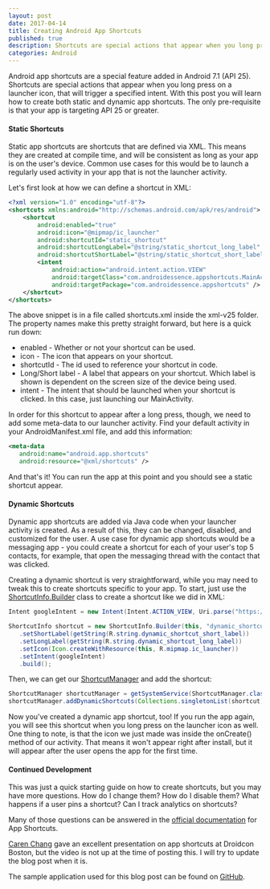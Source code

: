```yaml
---
layout: post
date: 2017-04-14
title: Creating Android App Shortcuts
published: true
description: Shortcuts are special actions that appear when you long press on a launcher icon. This post teaches how to implement them.
categories: Android
---
```


Android app shortcuts are a special feature added in Android 7.1 (API 25). Shortcuts are special actions that appear when you long press on a launcher icon, that will trigger a specified intent. With this post you will learn how to create both static and dynamic app shortcuts. The only pre-requisite is that your app is targeting API 25 or greater.

#### Static Shortcuts

Static app shortcuts are shortcuts that are defined via XML. This means they are created at compile time, and will be consistent as long as your app is on the user's device. Common use cases for this would be to launch a regularly used activity in your app that is not the launcher activity.

Let's first look at how we can define a shortcut in XML:

```xml
<?xml version="1.0" encoding="utf-8"?>
<shortcuts xmlns:android="http://schemas.android.com/apk/res/android">
    <shortcut
        android:enabled="true"
        android:icon="@mipmap/ic_launcher"
        android:shortcutId="static_shortcut"
        android:shortcutLongLabel="@string/static_shortcut_long_label"
        android:shortcutShortLabel="@string/static_shortcut_short_label">
        <intent
            android:action="android.intent.action.VIEW"
            android:targetClass="com.androidessence.appshortcuts.MainActivity"
            android:targetPackage="com.androidessence.appshortcuts" />
    </shortcut>
</shortcuts>
```

The above snippet is in a file called shortcuts.xml inside the xml-v25 folder. The property names make this pretty straight forward, but here is a quick run down:

 - enabled - Whether or not your shortcut can be used.
 - icon - The icon that appears on your shortcut.
 - shortcutId - The id used to reference your shortcut in code.
 - Long/Short label - A label that appears on your shortcut. Which label is shown is dependent on the screen size of the device being used.
 - intent - The intent that should be launched when your shortcut is clicked. In this case, just launching our MainActivity.

In order for this shortcut to appear after a long press, though, we need to add some meta-data to our launcher activity. Find your default activity in your AndroidManifest.xml file, and add this information:

```xml
<meta-data
   android:name="android.app.shortcuts"
   android:resource="@xml/shortcuts" />
```

And that's it! You can run the app at this point and you should see a static shortcut appear.

#### Dynamic Shortcuts

Dynamic app shortcuts are added via Java code when your launcher activity is created. As a result of this, they can be changed, disabled, and customized for the user. A use case for dynamic app shortcuts would be a messaging app - you could create a shortcut for each of your user's top 5 contacts, for example, that open the messaging thread with the contact that was clicked.

Creating a dynamic shortcut is very straightforward, while you may need to tweak this to create shortcuts specific to your app. To start, just use the [ShortcutInfo.Builder](https://developer.android.com/reference/android/content/pm/ShortcutInfo.html) class to create a shortcut like we did in XML:

```java
Intent googleIntent = new Intent(Intent.ACTION_VIEW, Uri.parse("https://www.google.com"));

ShortcutInfo shortcut = new ShortcutInfo.Builder(this, "dynamic_shortcut")
   .setShortLabel(getString(R.string.dynamic_shortcut_short_label))
   .setLongLabel(getString(R.string.dynamic_shortcut_long_label))
   .setIcon(Icon.createWithResource(this, R.mipmap.ic_launcher))
   .setIntent(googleIntent)
   .build();
```

Then, we can get our [ShortcutManager](https://developer.android.com/reference/android/content/pm/ShortcutManager.html) and add the shortcut:

```java
ShortcutManager shortcutManager = getSystemService(ShortcutManager.class);
shortcutManager.addDynamicShortcuts(Collections.singletonList(shortcut));
```

Now you've created a dynamic app shortcut, too! If you run the app again, you will see this shortcut when you long press on the launcher icon as well. One thing to note, is that the icon we just made was inside the onCreate() method of our activity. That means it won't appear right after install, but it will appear after the user opens the app for the first time.

#### Continued Development

This was just a quick starting guide on how to create shortcuts, but you may have more questions. How do I change them? How do I disable them? What happens if a user pins a shortcut? Can I track analytics on shortcuts?

Many of those questions can be answered in the [official documentation](https://developer.android.com/guide/topics/ui/shortcuts.html) for App Shortcuts.

[Caren Chang](https://twitter.com/calren24) gave an excellent presentation on app shortcuts at Droidcon Boston, but the video is not up at the time of posting this. I will try to update the blog post when it is.

The sample application used for this blog post can be found on [GitHub](https://github.com/androidessence/App-Shortcuts).
